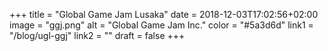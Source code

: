 +++
title = "Global Game Jam Lusaka"
date = 2018-12-03T17:02:56+02:00
image = "ggj.png"
alt = "Global Game Jam Inc."
color = "#5a3d6d"
link1 = "/blog/ugl-ggj"
link2 = ""
draft = false
+++
